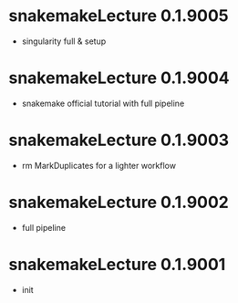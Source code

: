 # snakemakeLecture 0.1.9005
* singularity full & setup

# snakemakeLecture 0.1.9004
* snakemake official tutorial with full pipeline

# snakemakeLecture 0.1.9003
* rm MarkDuplicates for a lighter workflow

# snakemakeLecture 0.1.9002
* full pipeline

# snakemakeLecture 0.1.9001
* init
